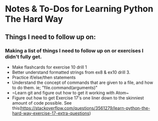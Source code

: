 # Notes & To-Dos for Learning Python The Hard Way
## Things I need to follow up on:
### Making a list of things I need to follow up on or exercises I didn't fully get.

* Make flashcards for exercise 10 drill 1
* Better understand formatted strings from ex8 & ex10 drill 3.
* Practice if/else/then statements
* Understand the concept of commands that are given to a file, and how to do them. ie; "file.command(arguments)"
* ~Learn git and figure out how to get it working with Atom~
* Figure out how to get Exercise 17's one liner down to the skinniest amount of code possible. See this(https://stackoverflow.com/questions/3561279/learn-python-the-hard-way-exercise-17-extra-questions)
